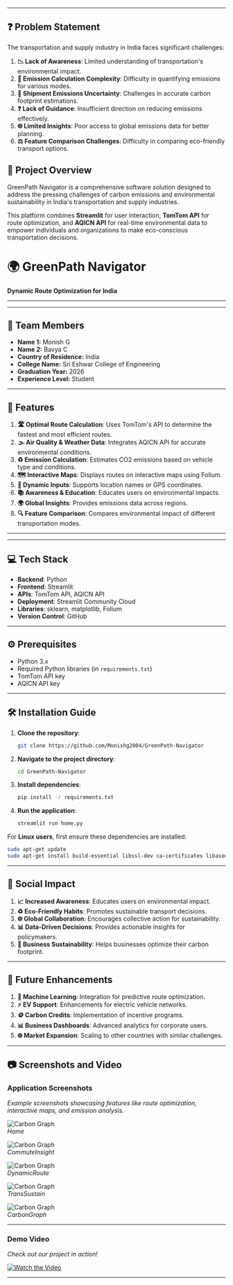 
---

## ❓ **Problem Statement**  

The transportation and supply industry in India faces significant challenges:  

1. **📉 Lack of Awareness**: Limited understanding of transportation's environmental impact.  
2. **🧮 Emission Calculation Complexity**: Difficulty in quantifying emissions for various modes.  
3. **🚛 Shipment Emissions Uncertainty**: Challenges in accurate carbon footprint estimations.  
4. **❓ Lack of Guidance**: Insufficient direction on reducing emissions effectively.  
5. **🌐 Limited Insights**: Poor access to global emissions data for better planning.  
6. **⚖️ Feature Comparison Challenges**: Difficulty in comparing eco-friendly transport options.  



## 📖 **Project Overview**  
GreenPath Navigator is a comprehensive software solution designed to address the pressing challenges of carbon emissions and environmental sustainability in India's transportation and supply industries.  

This platform combines **Streamlit** for user interaction, **TomTom API** for route optimization, and **AQICN API** for real-time environmental data to empower individuals and organizations to make eco-conscious transportation decisions.  


# 🌍 **GreenPath Navigator**  
**Dynamic Route Optimization for India**  

---

---

## 👥 **Team Members**  

- **Name 1:** Monish G  
- **Name 2:** Bavya C  
- **Country of Residence:** India  
- **College Name:** Sri Eshwar College of Engineering  
- **Graduation Year:** 2026  
- **Experience Level:** Student  

---

## 🚀 **Features**  

1. **🛣️ Optimal Route Calculation**: Uses TomTom's API to determine the fastest and most efficient routes.  
2. **🌫️ Air Quality & Weather Data**: Integrates AQICN API for accurate environmental conditions.  
3. **♻️ Emission Calculation**: Estimates CO2 emissions based on vehicle type and conditions.  
4. **🗺️ Interactive Maps**: Displays routes on interactive maps using Folium.  
5. **📍 Dynamic Inputs**: Supports location names or GPS coordinates.  
6. **📚 Awareness & Education**: Educates users on environmental impacts.  
7. **🌍 Global Insights**: Provides emissions data across regions.  
8. **🔍 Feature Comparison**: Compares environmental impact of different transportation modes.  

---

---

## 💻 **Tech Stack**  

- **Backend**: Python  
- **Frontend**: Streamlit  
- **APIs**: TomTom API, AQICN API  
- **Deployment**: Streamlit Community Cloud  
- **Libraries**: sklearn, matplotlib, Folium  
- **Version Control**: GitHub  

---

## ⚙️ **Prerequisites**  

- Python 3.x  
- Required Python libraries (in `requirements.txt`)  
- TomTom API key  
- AQICN API key  

---

## 🛠️ **Installation Guide**  

1. **Clone the repository**:  
   ```bash
   git clone https://github.com/Monishg2004/GreenPath-Navigator
   ```  

2. **Navigate to the project directory**:  
   ```bash
   cd GreenPath-Navigator
   ```  

3. **Install dependencies**:  
   ```bash
   pip install -r requirements.txt
   ```  

4. **Run the application**:  
   ```bash
   streamlit run home.py
   ```  

For **Linux users**, first ensure these dependencies are installed:  
   ```bash
   sudo apt-get update
   sudo apt-get install build-essential libssl-dev ca-certificates libasound2 wget
   ```  

---

## 🌟 **Social Impact**  

1. **📈 Increased Awareness**: Educates users on environmental impact.  
2. **♻️ Eco-Friendly Habits**: Promotes sustainable transport decisions.  
3. **🌐 Global Collaboration**: Encourages collective action for sustainability.  
4. **📊 Data-Driven Decisions**: Provides actionable insights for policymakers.  
5. **🚚 Business Sustainability**: Helps businesses optimize their carbon footprint.  

---

## 🔮 **Future Enhancements**  

1. **🤖 Machine Learning**: Integration for predictive route optimization.  
2. **⚡ EV Support**: Enhancements for electric vehicle networks.  
3. **🪙 Carbon Credits**: Implementation of incentive programs.  
4. **📊 Business Dashboards**: Advanced analytics for corporate users.  
5. **🌐 Market Expansion**: Scaling to other countries with similar challenges.  

---

## 📷 **Screenshots and Video**  

### **Application Screenshots**  
_Example screenshots showcasing features like route optimization, interactive maps, and emission analysis._  

![Carbon Graph](images\home.jpg)  
*Home*  

![Carbon Graph](images\CommuteInsight.jpg)  
*CommuteInsight*  

![Carbon Graph](images\DynamicRoute.jpg)  
*DynamicRoute*  

![Carbon Graph](images\TransSustain.jpg)  
*TransSustain*  

![Carbon Graph](images\CarbonGraph.jpg)  
*CarbonGraph*  

---

### **Demo Video**  
_Check out our project in action!_  

[![Watch the Video](https://img.youtube.com/vi/z048xe74yZ4/0.jpg)](https://youtu.be/z048xe74yZ4)
  

---

